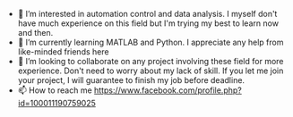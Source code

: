 
- 👀 I’m interested in automation control and data analysis. I myself don't have much experience on this field but I'm trying my best to learn now and then.
- 🌱 I’m currently learning MATLAB and Python. I appreciate any help from like-minded friends here
- 💞️ I’m looking to collaborate on any project involving these field for more experience. Don't need to worry about my lack of skill. If you let me join your project, I will guarantee to finish my job before deadline.
- 📫 How to reach me https://www.facebook.com/profile.php?id=100011190759025

<!---
LordBATTLER/LordBATTLER is a ✨ special ✨ repository because its `README.md` (this file) appears on your GitHub profile.
You can click the Preview link to take a look at your changes.
--->
